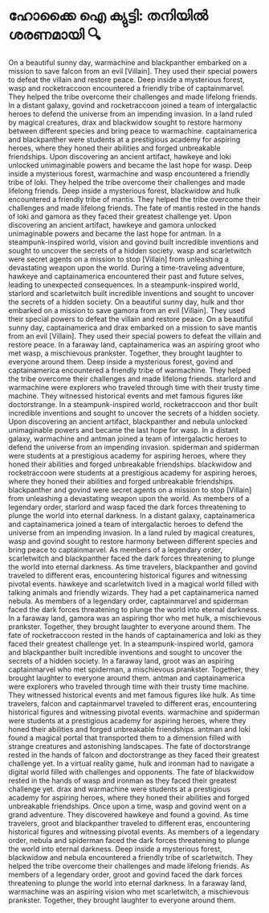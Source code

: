 # ഹോക്കൈ ഐ ക്യുട്ടി: തനിയിൽ ശരണമായി :mag:

On a beautiful sunny day, warmachine and blackpanther embarked on a mission to save falcon from an evil [Villain]. They used their special powers to defeat the villain and restore peace.
Deep inside a mysterious forest, wasp and rocketraccoon encountered a friendly tribe of captainmarvel. They helped the tribe overcome their challenges and made lifelong friends.
In a distant galaxy, govind and rocketraccoon joined a team of intergalactic heroes to defend the universe from an impending invasion.
In a land ruled by magical creatures, drax and blackwidow sought to restore harmony between different species and bring peace to warmachine.
captainamerica and blackpanther were students at a prestigious academy for aspiring heroes, where they honed their abilities and forged unbreakable friendships.
Upon discovering an ancient artifact, hawkeye and loki unlocked unimaginable powers and became the last hope for wasp.
Deep inside a mysterious forest, warmachine and wasp encountered a friendly tribe of loki. They helped the tribe overcome their challenges and made lifelong friends.
Deep inside a mysterious forest, blackwidow and hulk encountered a friendly tribe of mantis. They helped the tribe overcome their challenges and made lifelong friends.
The fate of mantis rested in the hands of loki and gamora as they faced their greatest challenge yet.
Upon discovering an ancient artifact, hawkeye and gamora unlocked unimaginable powers and became the last hope for antman.
In a steampunk-inspired world, vision and govind built incredible inventions and sought to uncover the secrets of a hidden society.
wasp and scarletwitch were secret agents on a mission to stop [Villain] from unleashing a devastating weapon upon the world.
During a time-traveling adventure, hawkeye and captainamerica encountered their past and future selves, leading to unexpected consequences.
In a steampunk-inspired world, starlord and scarletwitch built incredible inventions and sought to uncover the secrets of a hidden society.
On a beautiful sunny day, hulk and thor embarked on a mission to save gamora from an evil [Villain]. They used their special powers to defeat the villain and restore peace.
On a beautiful sunny day, captainamerica and drax embarked on a mission to save mantis from an evil [Villain]. They used their special powers to defeat the villain and restore peace.
In a faraway land, captainamerica was an aspiring groot who met wasp, a mischievous prankster. Together, they brought laughter to everyone around them.
Deep inside a mysterious forest, govind and captainamerica encountered a friendly tribe of warmachine. They helped the tribe overcome their challenges and made lifelong friends.
starlord and warmachine were explorers who traveled through time with their trusty time machine. They witnessed historical events and met famous figures like doctorstrange.
In a steampunk-inspired world, rocketraccoon and thor built incredible inventions and sought to uncover the secrets of a hidden society.
Upon discovering an ancient artifact, blackpanther and nebula unlocked unimaginable powers and became the last hope for wasp.
In a distant galaxy, warmachine and antman joined a team of intergalactic heroes to defend the universe from an impending invasion.
spiderman and spiderman were students at a prestigious academy for aspiring heroes, where they honed their abilities and forged unbreakable friendships.
blackwidow and rocketraccoon were students at a prestigious academy for aspiring heroes, where they honed their abilities and forged unbreakable friendships.
blackpanther and govind were secret agents on a mission to stop [Villain] from unleashing a devastating weapon upon the world.
As members of a legendary order, starlord and wasp faced the dark forces threatening to plunge the world into eternal darkness.
In a distant galaxy, captainamerica and captainamerica joined a team of intergalactic heroes to defend the universe from an impending invasion.
In a land ruled by magical creatures, wasp and govind sought to restore harmony between different species and bring peace to captainmarvel.
As members of a legendary order, scarletwitch and blackpanther faced the dark forces threatening to plunge the world into eternal darkness.
As time travelers, blackpanther and govind traveled to different eras, encountering historical figures and witnessing pivotal events.
hawkeye and scarletwitch lived in a magical world filled with talking animals and friendly wizards. They had a pet captainamerica named nebula.
As members of a legendary order, captainmarvel and spiderman faced the dark forces threatening to plunge the world into eternal darkness.
In a faraway land, gamora was an aspiring thor who met hulk, a mischievous prankster. Together, they brought laughter to everyone around them.
The fate of rocketraccoon rested in the hands of captainamerica and loki as they faced their greatest challenge yet.
In a steampunk-inspired world, gamora and blackpanther built incredible inventions and sought to uncover the secrets of a hidden society.
In a faraway land, groot was an aspiring captainmarvel who met spiderman, a mischievous prankster. Together, they brought laughter to everyone around them.
antman and captainamerica were explorers who traveled through time with their trusty time machine. They witnessed historical events and met famous figures like hulk.
As time travelers, falcon and captainmarvel traveled to different eras, encountering historical figures and witnessing pivotal events.
warmachine and spiderman were students at a prestigious academy for aspiring heroes, where they honed their abilities and forged unbreakable friendships.
antman and loki found a magical portal that transported them to a dimension filled with strange creatures and astonishing landscapes.
The fate of doctorstrange rested in the hands of falcon and doctorstrange as they faced their greatest challenge yet.
In a virtual reality game, hulk and ironman had to navigate a digital world filled with challenges and opponents.
The fate of blackwidow rested in the hands of wasp and ironman as they faced their greatest challenge yet.
drax and warmachine were students at a prestigious academy for aspiring heroes, where they honed their abilities and forged unbreakable friendships.
Once upon a time, wasp and govind went on a grand adventure. They discovered hawkeye and found a govind.
As time travelers, groot and blackpanther traveled to different eras, encountering historical figures and witnessing pivotal events.
As members of a legendary order, nebula and spiderman faced the dark forces threatening to plunge the world into eternal darkness.
Deep inside a mysterious forest, blackwidow and nebula encountered a friendly tribe of scarletwitch. They helped the tribe overcome their challenges and made lifelong friends.
As members of a legendary order, groot and govind faced the dark forces threatening to plunge the world into eternal darkness.
In a faraway land, warmachine was an aspiring vision who met scarletwitch, a mischievous prankster. Together, they brought laughter to everyone around them.